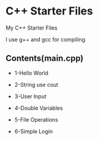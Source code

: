 # C++ Starter Files
My C++ Starter Files

I use g++ and gcc for compiling


## Contents(main.cpp)
* 1-Hello World

* 2-String use cout

* 3-User Input

* 4-Double Variables

* 5-File Operations

* 6-Simple Login
